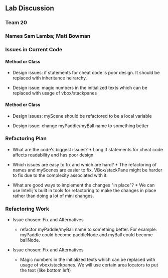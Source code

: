 ## Lab Discussion
### Team 20
### Names Sam Lamba; Matt Bowman


### Issues in Current Code

#### Method or Class
 * Design issues: if statements for cheat code is poor design. It should be replaced with inheritance heirarchy. 

 * Design issue: magic numbers in the initialized texts which can be replaced with usage of vbox/stackpanes

#### Method or Class
 * Design issues: myScene should be refactored to be a local variable 

 * Design issue: change myPaddle/myBall name to something better


### Refactoring Plan

 * What are the code's biggest issues?
        * Long if statements for cheat code affects readability and has poor design. 

 * Which issues are easy to fix and which are hard?
        * The refactoring of names and myScenes are easier to fix. VBox/stackPane might be harder to fix due to the complexity associated with it. 

 * What are good ways to implement the changes "in place"?
        * We can use Intellij's built in tools for refactoring to make the changes in place rather than doing a lot of mini changes. 

### Refactoring Work

 * Issue chosen: Fix and Alternatives
    * refactor myPaddle/myBall name to something better. For example: myPaddle could become paddleNode and myBall could become ballNode. 


 * Issue chosen: Fix and Alternatives
    *  Magic numbers in the initialized texts which can be replaced with usage of vbox/stackpanes. We will use certain area locators to put the text (like bottom left)